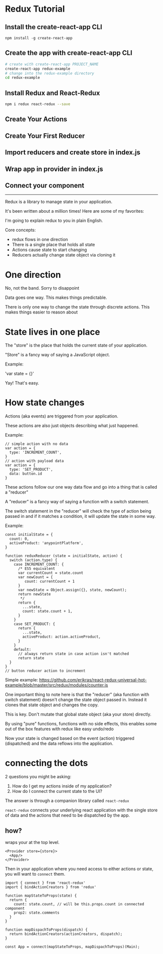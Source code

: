# Redux Tutorial

## Install the create-react-app CLI
```
npm install -g create-react-app
```

## Create the app with create-react-app CLI
```bash
# create with create-react-app PROJECT_NAME
create-react-app redux-example
# change into the redux-example directory
cd redux-example
```

## Install Redux and React-Redux

```bash
npm i redux react-redux --save
```

## Create Your Actions

## Create Your First Reducer

## Import reducers and create store in index.js

## Wrap app in provider in index.js

## Connect your component

---

Redux is a library to manage state in your application.

It's been written about a million times! Here are some of my favorites:

I'm going to explain redux to you in plain English.

Core concepts:
- redux flows in one direction
- There is a single place that holds all state
- Actions cause state to start changing
- Reducers actually change state object via cloning it

# One direction

No, not the band. Sorry to disappoint

Data goes one way. This makes things predictable.

There is only one way to change the state through discrete actions. This makes things easier to reason about

# State lives in one place

The "store" is the place that holds the current state of your application.

"Store" is a fancy way of saying a JavaScript object.

Example:

'var state = {}'

Yay! That's easy.

# How state changes

Actions (aka events) are triggered from your application.

These actions are also just objects describing what just happened.

Example:
```
// simple action with no data
var action = {
  type: 'INCREMENT_COUNT',
}
// action with payload data
var action = {
  type: 'SET_PRODUCT',
  data: button.id
}
```

These actions follow our one way data flow and go into a thing that is called a "reducer"

A "reducer" is a fancy way of saying a function with a switch statement.

The switch statement in the "reducer" will check the type of action being passed in and if it matches a condition, it will update the state in some way.

Example:
```
const initialState = {
  count: 0,
  activeProduct: 'anypointPlatform',
}

function reduxReducer (state = initialState, action) {
  switch (action.type) {
    case INCREMENT_COUNT: {
      /* ES5 equivalent
      var currentCount = state.count
      var newCount = {
         count: currentCount + 1
      }
      var newState = Object.assign({}, state, newCount);
      return newState
       */
      return {
        ...state,
        count: state.count + 1,
      }
    }
    case SET_PRODUCT: {
      return {
        ...state,
        activeProduct: action.activeProduct,
      }
    }
    default:
      // always return state in case action isn't matched
      return state
  }
}
// button reducer action to increment
```

Simple example: https://github.com/erikras/react-redux-universal-hot-example/blob/master/src/redux/modules/counter.js

One important thing to note here is that the "reducer" (aka function with switch statement) doesn't change the state object passed in. Instead it clones that state object and changes the copy.

This is key. Don't mutate that global state object (aka your store) directly.

By using "pure" functions, functions with no side effects, this enables some out of the box features with redux like easy undo/redo

Now your state is changed based on the event (action) triggered (dispatched) and the data reflows into the application.

# connecting the dots

2 questions you might be asking:

1. How do I get my actions inside of my application?
2. How do I connect the current state to the UI?

The answer is through a companion library called `react-redux`

`react-redux` connects your underlying react application with the single store of data and the actions that need to be dispatched by the app.

## how?

<Provider> wraps your <App> at the top level.

```
<Provider store={store}>
  <App/>
</Provider>
```

Then in your application where you need access to either actions or state, you will want to `connect` them.

```
import { connect } from 'react-redux'
import { bindActionCreators } from 'redux'

function mapStateToProps(state) {
  return {
    count: state.count, // will be this.props.count in connected component
    prop2: state.comments
  }
}

function mapDispachToProps(dispatch) {
  return bindActionCreators(actionCreators, dispatch);
}

const App = connect(mapStateToProps, mapDispachToProps)(Main);
```